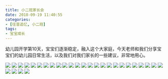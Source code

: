```yaml
---
title: 小二班家长会
date: 2018-09-19 11:40:55
categories:
- [往昔追忆, 小二班]
tags:
- 宝宝成长
---
```


幼儿园开学第10天，宝宝们逐渐稳定，融入这个大家庭，今天老师和我们分享宝宝们的幼儿园日常生活，以及我们对我们家长的一些建议，非常地用心。


![](2018-09-19-amy/001.jpg)
![](2018-09-19-amy/002.jpg)
![](2018-09-19-amy/003.jpg)
![](2018-09-19-amy/004.jpg)
![](2018-09-19-amy/005.jpg)
![](2018-09-19-amy/006.jpg)
![](2018-09-19-amy/007.jpg)
![](2018-09-19-amy/008.jpg)
![](2018-09-19-amy/010.jpg)
![](2018-09-19-amy/011.jpg)
![](2018-09-19-amy/012.jpg)
![](2018-09-19-amy/013.jpg)
![](2018-09-19-amy/014.jpg)
![](2018-09-19-amy/015.jpg)
![](2018-09-19-amy/016.jpg)
![](2018-09-19-amy/017.jpg)
![](2018-09-19-amy/018.jpg)
![](2018-09-19-amy/019.jpg)
![](2018-09-19-amy/020.jpg)
![](2018-09-19-amy/021.jpg)
![](2018-09-19-amy/022.jpg)
![](2018-09-19-amy/023.jpg)
![](2018-09-19-amy/024.jpg)
![](2018-09-19-amy/025.jpg)
![](2018-09-19-amy/026.jpg)
![](2018-09-19-amy/027.jpg)
![](2018-09-19-amy/028.jpg)
![](2018-09-19-amy/029.jpg)
![](2018-09-19-amy/030.jpg)
